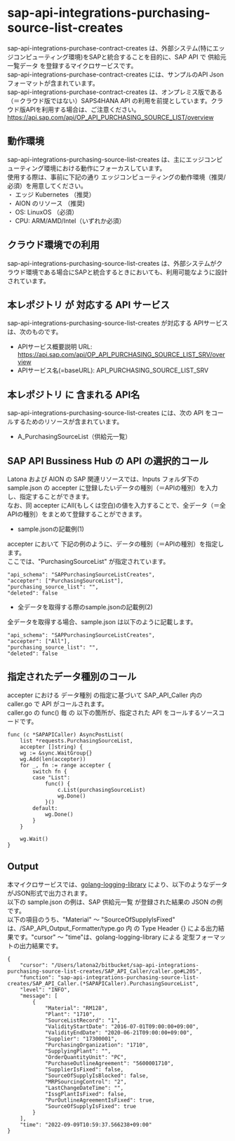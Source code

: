 # sap-api-integrations-purchasing-source-list-creates  
sap-api-integrations-purchase-contract-creates は、外部システム(特にエッジコンピューティング環境)をSAPと統合することを目的に、SAP API で 供給元一覧データ を登録するマイクロサービスです。  
sap-api-integrations-purchase-contract-creates には、サンプルのAPI Json フォーマットが含まれています。  
sap-api-integrations-purchase-contract-creates は、オンプレミス版である（＝クラウド版ではない）SAPS4HANA API の利用を前提としています。クラウド版APIを利用する場合は、ご注意ください。  
https://api.sap.com/api/OP_API_PURCHASING_SOURCE_LIST/overview  

## 動作環境  
sap-api-integrations-purchasing-source-list-creates は、主にエッジコンピューティング環境における動作にフォーカスしています。  
使用する際は、事前に下記の通り エッジコンピューティングの動作環境（推奨/必須）を用意してください。  
・ エッジ Kubernetes （推奨）   
・ AION のリソース （推奨)   
・ OS: LinuxOS （必須）   
・ CPU: ARM/AMD/Intel（いずれか必須）  

## クラウド環境での利用
sap-api-integrations-purchasing-source-list-creates は、外部システムがクラウド環境である場合にSAPと統合するときにおいても、利用可能なように設計されています。


## 本レポジトリ が 対応する API サービス
sap-api-integrations-purchasing-source-list-creates が対応する APIサービス は、次のものです。

* APIサービス概要説明 URL: https://api.sap.com/api/OP_API_PURCHASING_SOURCE_LIST_SRV/overview  
* APIサービス名(=baseURL): API_PURCHASING_SOURCE_LIST_SRV

## 本レポジトリ に 含まれる API名
sap-api-integrations-purchasing-source-list-creates には、次の API をコールするためのリソースが含まれています。  

* A_PurchasingSourceList（供給元一覧）

## SAP API Bussiness Hub の API の選択的コール

Latona および AION の SAP 関連リソースでは、Inputs フォルダ下の sample.json の accepter に登録したいデータの種別（＝APIの種別）を入力し、指定することができます。  
なお、同 accepter にAll(もしくは空白)の値を入力することで、全データ（＝全APIの種別）をまとめて登録することができます。  

* sample.jsonの記載例(1)  

accepter において 下記の例のように、データの種別（＝APIの種別）を指定します。  
ここでは、"PurchasingSourceList" が指定されています。    
  
```
"api_schema": "SAPPurchasingSourceListCreates",
"accepter": ["PurchasingSourceList"],
"purchasing_source_list": "",
"deleted": false
```
  
* 全データを取得する際のsample.jsonの記載例(2)  

全データを取得する場合、sample.json は以下のように記載します。  

```
"api_schema": "SAPPurchasingSourceListCreates",
"accepter": ["All"],
"purchasing_source_list": "",
"deleted": false
```
## 指定されたデータ種別のコール

accepter における データ種別 の指定に基づいて SAP_API_Caller 内の caller.go で API がコールされます。  
caller.go の func() 毎 の 以下の箇所が、指定された API をコールするソースコードです。  

```
func (c *SAPAPICaller) AsyncPostList(
	list *requests.PurchasingSourceList,
	accepter []string) {
	wg := &sync.WaitGroup{}
	wg.Add(len(accepter))
	for _, fn := range accepter {
		switch fn {
		case "List":
			func() {
				c.List(purchasingSourceList)
				wg.Done()
			}()
		default:
			wg.Done()
		}
	}

	wg.Wait()
}
```

## Output  
本マイクロサービスでは、[golang-logging-library](https://github.com/latonaio/golang-logging-library) により、以下のようなデータがJSON形式で出力されます。  
以下の sample.json の例は、SAP 供給元一覧 が登録された結果の JSON の例です。  
以下の項目のうち、"Material" ～ "SourceOfSupplyIsFixed" は、/SAP_API_Output_Formatter/type.go 内 の Type Header {} による出力結果です。"cursor" ～ "time"は、golang-logging-library による 定型フォーマットの出力結果です。  

```
{
	"cursor": "/Users/latona2/bitbucket/sap-api-integrations-purchasing-source-list-creates/SAP_API_Caller/caller.go#L205",
	"function": "sap-api-integrations-purchasing-source-list-creates/SAP_API_Caller.(*SAPAPICaller).PurchasingSourceList",
	"level": "INFO",
	"message": [
		{
			"Material": "RM128",
			"Plant": "1710",
			"SourceListRecord": "1",
			"ValidityStartDate": "2016-07-01T09:00:00+09:00",
			"ValidityEndDate": "2020-06-21T09:00:00+09:00",
			"Supplier": "17300001",
			"PurchasingOrganization": "1710",
			"SupplyingPlant": "",
			"OrderQuantityUnit": "PC",
			"PurchaseOutlineAgreement": "5600001710",
			"SupplierIsFixed": false,
			"SourceOfSupplyIsBlocked": false,
			"MRPSourcingControl": "2",
			"LastChangeDateTime": "",
			"IssgPlantIsFixed": false,
			"PurOutlineAgreementIsFixed": true,
			"SourceOfSupplyIsFixed": true
		}
	],
	"time": "2022-09-09T10:59:37.566238+09:00"
}
```
